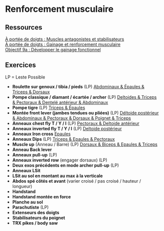 # Renforcement musculaire

## Ressources

[À portée de doigts : Muscles antagonistes et stabilisateurs](https://aporteededoigts.com/physique-escalade-entrainement-progression/exercices-complementaires/muscles-antagonistes-et-stabilisateurs/)  
[À portée de doigts : Gainage et renforcement musculaire](https://aporteededoigts.com/physique-escalade-entrainement-progression/exercices-complementaires/gainage-et-renforcement-musculaire/)  
[Objectif 9a : Développer le gainage fonctionnel](http://objectif9a.com/developper-gainage-fonctionnel-escalade/)

## Exercices

LP = Leste Possible

- **Roulette sur genoux / tibia / pieds** (LP) <ins>Abdominaux & Épaules & Triceps & Dorsaux</ins>
- **Pompe classique / diamant / écartée / archer** (LP) <ins>Deltoides & Triceps & Pectoraux & Dentelé antérieur & Abdominaux</ins>
- **Pompe tigre** (LP) <ins>Triceps & Épaules</ins>
- **Montée front lever (jambes tendues ou pliées)** (LP) <ins>Déltoide postérieur & Abdominaux & Pectoraux & Dorsaux & Poignet & Triceps</ins>
- **Anneaux chest fly T / Y / I** (LP) <ins>Pectoraux & Deltoide antérieur</ins>
- **Anneaux inverted fly T / Y / I** (LP) <ins>Deltoide postérieur</ins>
- **Anneaux Iron cross** <ins>Epaules</ins>
- **Anneaux Dips** (LP) <ins>Triceps & Epaules & Pectoraux</ins>
- **Muscle up** (Anneau / Barre) (LP) <ins>Dorsaux & Biceps & Epaules & Triceps</ins>
- **Anneau Back lever**
- **Anneaux pull-up** (LP)
- **Anneaux inverted row** (engager dorsaux) (LP)
- **Deux exos précédents en mode archer pull-up** (LP)
- **Anneaux LSit**
- **LSit au sol en montant au max à la verticale**
- **Abdos spé côtés et avant** (varier croisé / pas croisé / hauteur / longueur)
- **Handstand**
- **Handstand montée en force**
- **Planche au sol**
- **Parachutiste** (LP) 
- **Extenseurs des doigts**
- **Stabilisateurs du poignet**
- **TRX pikes / body saw**
